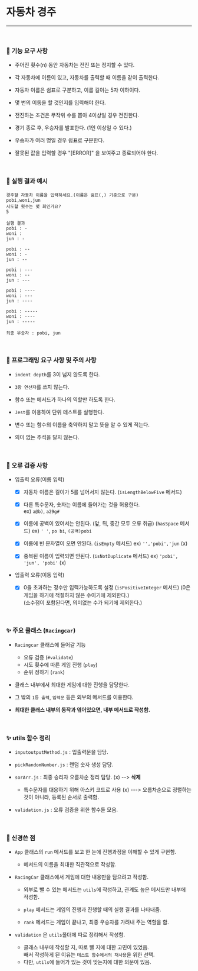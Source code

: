 # 자동차 경주

---

<br>

### 📝 기능 요구 사항

- 주어진 횟수(n) 동안 자동차는 전진 또는 정지할 수 있다.

- 각 자동차에 이름이 있고, 자동차를 출력할 때 이름을 같이 출력한다.

- 자동차 이름은 쉼표로 구분하고, 이름 길이는 5자 이하이다.

- 몇 번의 이동을 할 것인지를 입력해야 한다.

- 전진하는 조건은 무작위 수를 뽑아 4이상일 경우 전진한다.

- 경기 종료 후, 우승자를 발표한다. (1인 이상일 수 있다.)

- 우승자가 여러 명일 경우 쉼표로 구분한다.

- 잘못된 값을 입력할 경우 "[ERROR]" 을 보여주고 종료되어야 한다.

<br>

### 🔎 실행 결과 예시

```
경주할 자동차 이름을 입력하세요.(이름은 쉼표(,) 기준으로 구분)
pobi,woni,jun
시도할 횟수는 몇 회인가요?
5

실행 결과
pobi : -
woni :
jun : -

pobi : --
woni : -
jun : --

pobi : ---
woni : --
jun : ---

pobi : ----
woni : ---
jun : ----

pobi : -----
woni : ----
jun : -----

최종 우승자 : pobi, jun
```

<br>

### 📝 프로그래밍 요구 사항 및 주의 사항

- `indent depth`를 3이 넘지 않도록 한다.

- `3항 연산자`를 쓰지 않는다.

- 함수 또는 메서드가 하나의 역할만 하도록 한다.

- `Jest`를 이용하여 단위 테스트를 실행한다.

- 변수 또는 함수의 이름을 축약하지 말고 뜻을 알 수 있게 적는다.

- 의미 없는 주석을 달지 않는다.

<br>

### 📝 오류 검증 사항

- 입출력 오류(이름 입력)

  - [x] 자동차 이름은 길이가 5를 넘어서지 않는다. (`isLengthBelowFive` 메서드)

  - [x] 다른 특수문자, 숫자는 이름에 들어가는 것을 허용한다.  
         ex) `a@b)`, `a29g#`
  - [x] 이름에 공백이 있어서는 안된다. (앞, 뒤, 중간 모두 오류 취급) (`hasSpace` 메서드)
        ex) `' '`, `po bi`, `(공백)pobi`

  - [x] 이름에 빈 문자열이 오면 안된다. (`isEmpty` 메서드)
        ex) `'','pobi','jun` (x)

  - [x] 중복된 이름이 입력되면 안된다. (`isNotDuplicate` 메서드)
        ex) `'pobi', 'jun', 'pobi'` (x)

- 입출력 오류(이동 입력)
  - [x] 0을 초과하는 정수만 입력가능하도록 설정 (`isPositiveInteger` 메서드)
        (0은 게임을 하기에 적절하지 않은 수이기에 제외한다.)  
         (소수점이 포함된다면, 의미없는 수가 되기에 제외한다.)

<br>

### ✨ 주요 클래스 (`Racingcar`)

- `Racingcar` 클래스에 들어갈 기능

  - 오류 검증 (`#validate`)
  - 시도 횟수에 따른 게임 진행 (`play`)
  - 순위 정하기 (`rank`)

- 클래스 내부에서 최대한 게임에 대한 진행을 담당한다.

- 그 밖의 `1등 출력`, `입력문` 등은 외부의 메서드를 이용한다.

- **최대한 클래스 내부의 동작과 엮어있으면, 내부 메서드로 작성함.**

<br>

### ✨ utils 함수 정리

- `inputoutputMethod.js` : 입출력문을 담당.

- `pickRandomNumber.js` : 랜덤 숫자 생성 담당.

- `sorArr.js` : 최종 승리자 오름차순 정리 담당. (x) --> **삭제**

  - 특수문자를 대응하기 위해 아스키 코드로 사용 (x) ---> 오름차순으로 정렬하는 것이 아니라, 등록된 순서로 출력함.

- `validation.js` : 오류 검증을 위한 함수들 모음.

<br>

### 🔎 신경쓴 점

- `App` 클래스의 `run` 메서드를 보고 한 눈에 진행과정을 이해할 수 있게 구현함.

  - 메서드의 이름을 최대한 직관적으로 작성함.

- `RacingCar` 클래스에서 게임에 대한 내용만을 담으려고 작성함.

  - 외부로 뺄 수 있는 메서드는 `utils`에 작성하고, 관계도 높은 메서드만 내부에 작성함.

  - `play` 메서드는 게임의 진행과 진행할 때의 실행 결과를 나타내줌.

  - `rank` 메서드는 게임이 끝나고, 최종 우승자를 가려내 주는 역할을 함.

- `validation` 은 `utils`폴더에 따로 정리해서 작성함.

  - 클래스 내부에 작성할 지, 따로 뺄 지에 대한 고민이 있었음.  
    빼서 작성하게 된 이유는 `테스트 함수에서의 재사용`을 위한 선택.
  - 다만, `utils`에 들어가 있는 것이 맞는지에 대한 의문이 있음.

